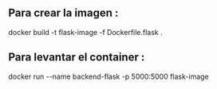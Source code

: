 ## Para crear la imagen :

docker build -t flask-image -f Dockerfile.flask .

## Para levantar el container :

docker run --name backend-flask -p 5000:5000 flask-image